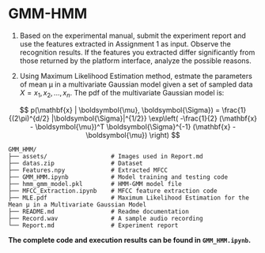 # GMM-HMM

1. Based on the experimental manual, submit the experiment report and use the features extracted in Assignment 1 as input. Observe the recognition results. If the features you extracted differ significantly from those returned by the platform interface, analyze the possible reasons.

2. Using Maximum Likelihood Estimation method, estmate the parameters of mean μ in a multivariate Gaussian model given a set of sampled data $X={x_1, x_2, ..., x_n}$. The pdf of the multivariate Gaussian model is:

$$
p(\mathbf{x} | \boldsymbol{\mu}, \boldsymbol{\Sigma}) = \frac{1}{(2\pi)^{d/2} |\boldsymbol{\Sigma}|^{1/2}} \exp\left( -\frac{1}{2} (\mathbf{x} - \boldsymbol{\mu})^T \boldsymbol{\Sigma}^{-1} (\mathbf{x} - \boldsymbol{\mu}) \right)
$$

```
GMM_HMM/
├── assets/                  # Images used in Report.md
├── datas.zip                # Dataset
├── Features.npy             # Extracted MFCC
├── GMM_HMM.ipynb            # Model training and testing code
├── hmm_gmm_model.pkl        # HMM-GMM model file
├── MFCC_Extraction.ipynb    # MFCC feature extraction code
├── MLE.pdf                  # Maximum Likelihood Estimation for the Mean μ in a Multivariate Gaussian Model
├── README.md                # Readme documentation
├── Record.wav               # A sample audio recording
└── Report.md                # Experiment report
```

**The complete code and execution results can be found in `GMM_HMM.ipynb`.**